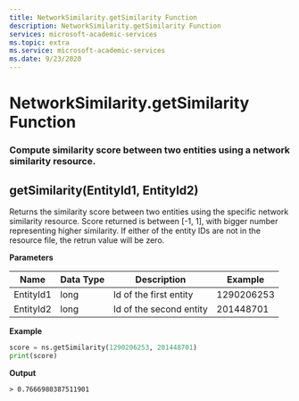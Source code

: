 ```yaml
---
title: NetworkSimilarity.getSimilarity Function
description: NetworkSimilarity.getSimilarity Function
services: microsoft-academic-services
ms.topic: extra
ms.service: microsoft-academic-services
ms.date: 9/23/2020
---
```

# NetworkSimilarity.getSimilarity Function

### Compute similarity score between two entities using a network similarity resource.

## getSimilarity(EntityId1, EntityId2)

Returns the similarity score between two entities using the specific network similarity resource.
Score returned is between [-1, 1], with bigger number representing higher similarity.
If either of the entity IDs are not in the resource file, the retrun value will be zero.

**Parameters**

Name | Data Type | Description | Example
--- | --- | --- | ---
EntityId1 | long | Id of the first entity | 1290206253
EntityId2 | long | Id of the second entity | 201448701

**Example**

   ```Python
   score = ns.getSimilarity(1290206253, 201448701)
   print(score)
   ```

**Output**

    > 0.7666980387511901
